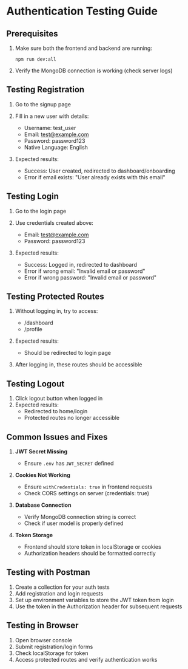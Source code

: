 
# Authentication Testing Guide

## Prerequisites

1. Make sure both the frontend and backend are running:
   ```
   npm run dev:all
   ```

2. Verify the MongoDB connection is working (check server logs)

## Testing Registration

1. Go to the signup page
2. Fill in a new user with details:
   - Username: test_user
   - Email: test@example.com
   - Password: password123
   - Native Language: English

3. Expected results:
   - Success: User created, redirected to dashboard/onboarding
   - Error if email exists: "User already exists with this email"

## Testing Login

1. Go to the login page
2. Use credentials created above:
   - Email: test@example.com
   - Password: password123

3. Expected results:
   - Success: Logged in, redirected to dashboard
   - Error if wrong email: "Invalid email or password"
   - Error if wrong password: "Invalid email or password"

## Testing Protected Routes

1. Without logging in, try to access:
   - /dashboard
   - /profile
   
2. Expected results:
   - Should be redirected to login page

3. After logging in, these routes should be accessible

## Testing Logout

1. Click logout button when logged in
2. Expected results:
   - Redirected to home/login
   - Protected routes no longer accessible

## Common Issues and Fixes

1. **JWT Secret Missing**
   - Ensure `.env` has `JWT_SECRET` defined

2. **Cookies Not Working**
   - Ensure `withCredentials: true` in frontend requests
   - Check CORS settings on server (credentials: true)

3. **Database Connection**
   - Verify MongoDB connection string is correct
   - Check if user model is properly defined

4. **Token Storage**
   - Frontend should store token in localStorage or cookies
   - Authorization headers should be formatted correctly

## Testing with Postman

1. Create a collection for your auth tests
2. Add registration and login requests
3. Set up environment variables to store the JWT token from login
4. Use the token in the Authorization header for subsequent requests

## Testing in Browser

1. Open browser console
2. Submit registration/login forms
3. Check localStorage for token
4. Access protected routes and verify authentication works
